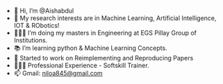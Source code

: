 - 👋 Hi, I’m @Aishabdul
- 🔬 My research interests are in Machine Learning, Artificial Intelligence, IOT & RObotics!
- 👨🏻‍💻 I’m doing my masters in Engineering at EGS Pillay Group of Institutions.
- 📚 I’m learning python & Machine Learning Concepts.
- 📜 Started to work on Reimplementing and Reproducing Papers
- 👨🏻‍🔬 Professional Experience - Softskill Trainer.
- 📫 Gmail: niloa845@gmail.com


<!---
Aishabdul/Aishabdul is a ✨ special ✨ repository because its `README.md` (this file) appears on your GitHub profile.
You can click the Preview link to take a look at your changes.
--->
